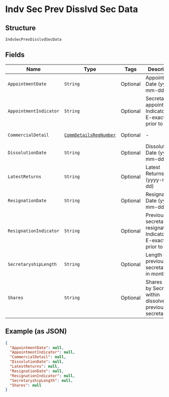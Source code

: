 
# Indv Sec Prev Disslvd Sec Data

## Structure

`IndvSecPrevDisslvdSecData`

## Fields

| Name | Type | Tags | Description | Getter | Setter |
|  --- | --- | --- | --- | --- | --- |
| `AppointmentDate` | `String` | Optional | Appointment Date (yyyy-mm-dd) | String getAppointmentDate() | setAppointmentDate(String appointmentDate) |
| `AppointmentIndicator` | `String` | Optional | Secretaryship appointment Indicator - E-exact, P-prior to | String getAppointmentIndicator() | setAppointmentIndicator(String appointmentIndicator) |
| `CommercialDetail` | [`CommDetailsRegNumber`](../../doc/models/comm-details-reg-number.md) | Optional | - | CommDetailsRegNumber getCommercialDetail() | setCommercialDetail(CommDetailsRegNumber commercialDetail) |
| `DissolutionDate` | `String` | Optional | Dissolution Date (yyyy-mm-dd) | String getDissolutionDate() | setDissolutionDate(String dissolutionDate) |
| `LatestReturns` | `String` | Optional | Latest Returns date (yyyy-mm-dd) | String getLatestReturns() | setLatestReturns(String latestReturns) |
| `ResignationDate` | `String` | Optional | Resignation Date (yyyy-mm-dd) | String getResignationDate() | setResignationDate(String resignationDate) |
| `ResignationIndicator` | `String` | Optional | Previous secretaryship resignation Indicator - E-exact, P-prior to | String getResignationIndicator() | setResignationIndicator(String resignationIndicator) |
| `SecretaryshipLength` | `String` | Optional | Length of previous secretaryship in months | String getSecretaryshipLength() | setSecretaryshipLength(String secretaryshipLength) |
| `Shares` | `String` | Optional | Shares held by Secretary within dissolved previous secretaryship | String getShares() | setShares(String shares) |

## Example (as JSON)

```json
{
  "AppointmentDate": null,
  "AppointmentIndicator": null,
  "CommercialDetail": null,
  "DissolutionDate": null,
  "LatestReturns": null,
  "ResignationDate": null,
  "ResignationIndicator": null,
  "SecretaryshipLength": null,
  "Shares": null
}
```

